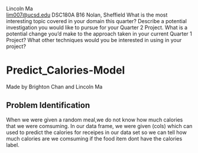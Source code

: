 Lincoln Ma <br>
lim007@ucsd.edu
DSC180A B16
Nolan, Sheffield
What is the most interesting topic covered in your domain this quarter?
Describe a potential investigation you would like to pursue for your Quarter 2 Project.
What is a potential change you’d make to the approach taken in your current Quarter 1 Project?
What other techniques would you be interested in using in your project?
# Predict_Calories-Model
Made by Brighton Chan and Lincoln Ma


## Problem Identification
When we were given a random meal,we do not know how much calories that we were
comsuming. In our data frame, we were given (cols) which can used to predict
the calories for receipes in our data set so we can tell how much calories are
we comsuming if the food item dont have the calories label.

